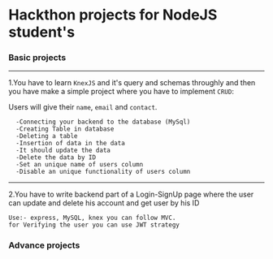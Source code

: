 # Hackthon projects for NodeJS student's

### Basic projects
---
1.You have to learn `KnexJS` and it's query and schemas throughly and then you have make a simple project where you have to implement `CRUD`: 

   Users will give their `name`, `email` and `contact`. 
   
      -Connecting your backend to the database (MySql)
      -Creating Table in database 
      -Deleting a table 
      -Insertion of data in the data 
      -It should update the data 
      -Delete the data by ID
      -Set an unique name of users column
      -Disable an unique functionality of users column

---
2.You have to write backend part of a Login-SignUp page where the user can update and delete his account and get user by his ID

```
Use:- express, MySQL, knex you can follow MVC.
for Verifying the user you can use JWT strategy
```

### Advance projects

